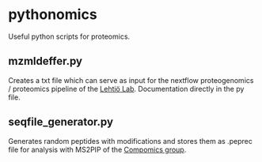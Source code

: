 # pythonomics
Useful python scripts for proteomics.

## mzmldeffer.py
Creates a txt file which can serve as input for the nextflow proteogenomics / proteomics pipeline of the [Lehtiö Lab](https://github.com/lehtiolab).
Documentation directly in the py file.

## seqfile_generator.py
Generates random peptides with modifications and stores them as .peprec file for analysis with MS2PIP of the [Compomics group](https://github.com/compomics).
